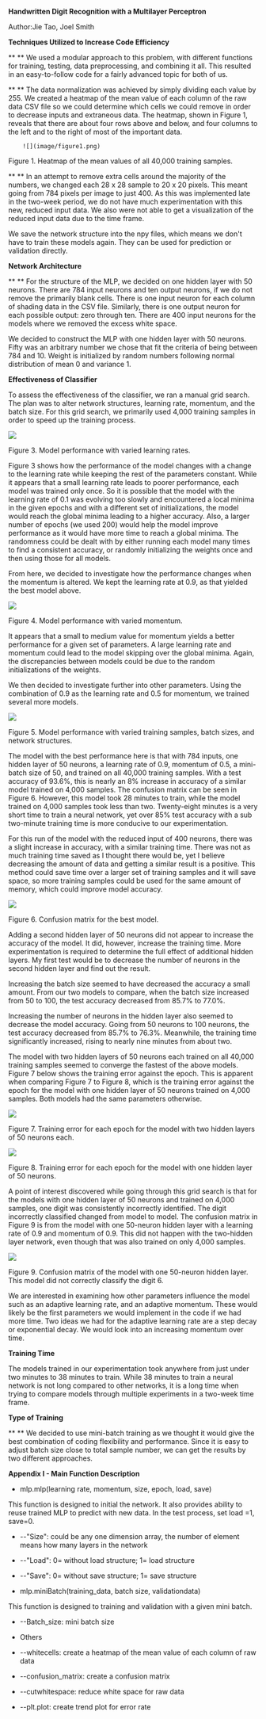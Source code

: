 

**Handwritten Digit Recognition with a Multilayer Perceptron**

Author:Jie Tao, Joel Smith

**Techniques Utilized to Increase Code Efficiency**

**       ** We used a modular approach to this problem, with different functions for training, testing, data preprocessing, and combining it all. This resulted in an easy-to-follow code for a fairly advanced topic for both of us.

**       ** The data normalization was achieved by simply dividing each value by 255. We created a heatmap of the mean value of each column of the raw data CSV file so we could determine which cells we could remove in order to decrease inputs and extraneous data. The heatmap, shown in Figure 1, reveals that there are about four rows above and below, and four columns to the left and to the right of most of the important data.

        ![](image/figure1.png)

Figure 1. Heatmap of the mean values of all 40,000 training samples.

**       ** In an attempt to remove extra cells around the majority of the numbers, we changed each 28 x 28 sample to 20 x 20 pixels. This meant going from 784 pixels per image to just 400. As this was implemented late in the two-week period, we do not have much experimentation with this new, reduced input data. We also were not able to get a visualization of the reduced input data due to the time frame.

 We save the network structure into the npy files, which means we don&#39;t have to train these models again. They can be used for prediction or validation directly.

**Network Architecture**

**       ** For the structure of the MLP, we decided on one hidden layer with 50 neurons. There are 784 input neurons and ten output neurons, if we do not remove the primarily blank cells. There is one input neuron for each column of shading data in the CSV file. Similarly, there is one output neuron for each possible output: zero through ten. There are 400 input neurons for the models where we removed the excess white space.

 We decided to construct the MLP with one hidden layer with 50 neurons. Fifty was an arbitrary number we chose that fit the criteria of being between 784 and 10. Weight is initialized by random numbers following normal distribution of mean 0 and variance 1.

**Effectiveness of Classifier**

To assess the effectiveness of the classifier, we ran a manual grid search. The plan was to alter network structures, learning rate, momentum, and the batch size. For this grid search, we primarily used 4,000 training samples in order to speed up the training process.

 ![](image/figure3.png)

Figure 3. Model performance with varied learning rates.

Figure 3 shows how the performance of the model changes with a change to the learning rate while keeping the rest of the parameters constant. While it appears that a small learning rate leads to poorer performance, each model was trained only once. So it is possible that the model with the learning rate of 0.1 was evolving too slowly and encountered a local minima in the given epochs and with a different set of initializations, the model would reach the global minima leading to a higher accuracy. Also, a larger number of epochs (we used 200) would help the model improve performance as it would have more time to reach a global minima. The randomness could be dealt with by either running each model many times to find a consistent accuracy, or randomly initializing the weights once and then using those for all models.

From here, we decided to investigate how the performance changes when the momentum is altered. We kept the learning rate at 0.9, as that yielded the best model above.

 ![](image/figure4.png)

Figure 4. Model performance with varied momentum.

It appears that a small to medium value for momentum yields a better performance for a given set of parameters. A large learning rate and momentum could lead to the model skipping over the global minima. Again, the discrepancies between models could be due to the random initializations of the weights.

 We then decided to investigate further into other parameters. Using the combination of 0.9 as the learning rate and 0.5 for momentum, we trained several more models.

 ![](image/figure5.png)

Figure 5. Model performance with varied training samples, batch sizes, and network structures.

 The model with the best performance here is that with 784 inputs, one hidden layer of 50 neurons, a learning rate of 0.9, momentum of 0.5, a mini-batch size of 50, and trained on all 40,000 training samples. With a test accuracy of 93.6%, this is nearly an 8% increase in accuracy of a similar model trained on 4,000 samples. The confusion matrix can be seen in Figure 6. However, this model took 28 minutes to train, while the model trained on 4,000 samples took less than two. Twenty-eight minutes is a very short time to train a neural network, yet over 85% test accuracy with a sub two-minute training time is more conducive to our experimentation.

 For this run of the model with the reduced input of 400 neurons, there was a slight increase in accuracy, with a similar training time. There was not as much training time saved as I thought there would be, yet I believe decreasing the amount of data and getting a similar result is a positive. This method could save time over a larger set of training samples and it will save space, so more training samples could be used for the same amount of memory, which could improve model accuracy.

 ![](image/figure6.png)

Figure 6. Confusion matrix for the best model.

 Adding a second hidden layer of 50 neurons did not appear to increase the accuracy of the model. It did, however, increase the training time. More experimentation is required to determine the full effect of additional hidden layers. My first test would be to decrease the number of neurons in the second hidden layer and find out the result.

 Increasing the batch size seemed to have decreased the accuracy a small amount. From our two models to compare, when the batch size increased from 50 to 100, the test accuracy decreased from 85.7% to 77.0%.

 Increasing the number of neurons in the hidden layer also seemed to decrease the model accuracy. Going from 50 neurons to 100 neurons, the test accuracy decreased from 85.7% to 76.3%. Meanwhile, the training time significantly increased, rising to nearly nine minutes from about two.

The model with two hidden layers of 50 neurons each trained on all 40,000 training samples seemed to converge the fastest of the above models. Figure 7 below shows the training error against the epoch. This is apparent when comparing Figure 7 to Figure 8, which is the training error against the epoch for the model with one hidden layer of 50 neurons trained on 4,000 samples. Both models had the same parameters otherwise.

 ![](image/figure7.png)

Figure 7. Training error for each epoch for the model with two hidden layers of 50 neurons each.

 ![](image/figure8.png)

Figure 8. Training error for each epoch for the model with one hidden layer of 50 neurons.

A point of interest discovered while going through this grid search is that for the models with one hidden layer of 50 neurons and trained on 4,000 samples, one digit was consistently incorrectly identified. The digit incorrectly classified changed from model to model. The confusion matrix in Figure 9 is from the model with one 50-neuron hidden layer with a learning rate of 0.9 and momentum of 0.9. This did not happen with the two-hidden layer network, even though that was also trained on only 4,000 samples.

 ![](image/figure9.png)

Figure 9. Confusion matrix of the model with one 50-neuron hidden layer. This model did not correctly classify the digit 6.

 We are interested in examining how other parameters influence the model such as an adaptive learning rate, and an adaptive momentum. These would likely be the first parameters we would implement in the code if we had more time. Two ideas we had for the adaptive learning rate are a step decay or exponential decay. We would look into an increasing momentum over time.

**Training Time**

 The models trained in our experimentation took anywhere from just under two minutes to 38 minutes to train. While 38 minutes to train a neural network is not long compared to other networks, it is a long time when trying to compare models through multiple experiments in a two-week time frame.

**Type of Training**

**       ** We decided to use mini-batch training as we thought it would give the best combination of coding flexibility and performance. Since it is easy to adjust batch size close to total sample number, we can get the results by two different approaches.

**Appendix I - Main Function Description**

- mlp.mlp(learning rate, momentum, size, epoch, load, save)

 This function is designed to initial the network. It also provides ability to reuse trained MLP to predict with new data. In the test process, set load =1, save=0.

- --&quot;Size&quot;: could be any one dimension array, the number of element means how many layers in the network
- --&quot;Load&quot;: 0= without load structure; 1= load structure
- --&quot;Save&quot;: 0= without save structure; 1= save structure

- mlp.miniBatch(training\_data, batch size, validationdata)

 This function is designed to training and validation with a given mini batch.

- --Batch\_size: mini batch size

- Others

- --whitecells: create a heatmap of the mean value of each column of raw data
- --confusion\_matrix: create a confusion matrix
- --cutwhitespace: reduce white space for raw data
- --plt.plot: create trend plot for error rate

